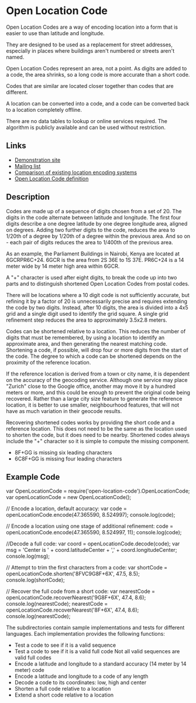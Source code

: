 Open Location Code
==================

Open Location Codes are a way of encoding location into a form that is
easier to use than latitude and longitude.

They are designed to be used as a replacement for street addresses, especially
in places where buildings aren't numbered or streets aren't named.

Open Location Codes represent an area, not a point. As digits are added
to a code, the area shrinks, so a long code is more accurate than a short
code.

Codes that are similar are located closer together than codes that are
different.

A location can be converted into a code, and a code can be converted back
to a location completely offline.

There are no data tables to lookup or online services required. The
algorithm is publicly available and can be used without restriction.

Links
-----
 * [Demonstration site](http://plus.codes/)
 * [Mailing list](https://groups.google.com/forum/#!forum/open-location-code)
 * [Comparison of existing location encoding systems](https://github.com/google/open-location-code/blob/master/docs/comparison.adoc)
 * [Open Location Code definition](https://github.com/google/open-location-code/blob/master/docs/olc_definition.adoc)

Description
-----------

Codes are made up of a sequence of digits chosen from a set of 20. The
digits in the code alternate between latitude and longitude. The first
four digits describe a one degree latitude by one degree longitude
area, aligned on degrees. Adding two further digits to the code,
reduces the area to 1/20th of a degree by 1/20th of a degree within the
previous area. And so on - each pair of digits reduces the area to
1/400th of the previous area.

As an example, the Parliament Buildings in Nairobi, Kenya are located at
6GCRPR6C+24. 6GCR is the area from 2S 36E to 1S 37E. PR6C+24 is a 14 meter
wide by 14 meter high area within 6GCR.

A "+" character is used after eight digits, to break the code up into two parts
and to distinguish shortened Open Location Codes from postal codes.

There will be locations where a 10 digit code is not sufficiently accurate, but
refining it by a factor of 20 is unnecessarily precise and requires extending
the code by two digits. Instead, after 10 digits, the area is divided
into a 4x5 grid and a single digit used to identify the grid square. A single
grid refinement step reduces the area to approximately 3.5x2.8 meters.

Codes can be shortened relative to a location. This reduces the number of digits
that must be remembered, by using a location to identify an approximate area,
and then generating the nearest matching code. Shortening a code, if possible,
will drop four or more digits from the start of the code. The degree to which a
code can be shortened depends on the proximity of the reference location.

If the reference location is derived from a town or city name, it is dependent
on the accuracy of the geocoding service. Although one service may place
"Zurich" close to the Google office, another may move it by a hundred meters or
more, and this could be enough to prevent the original code being recovered.
Rather than a large city size feature to generate the reference location, it is
better to use smaller, neighbourhood features, that will not have as much
variation in their geocode results.

Recovering shortened codes works by providing the short code and a reference
location. This does not need to be the same as the location used to shorten the
code, but it does need to be nearby. Shortened codes always include the "+"
character so it is simple to compute the missing component.

 * 8F+GG is missing six leading characters
 * 6C8F+GG is missing four leading characters

Example Code
------------
  
  var OpenLocationCode = require('open-location-code').OpenLocationCode;
	var openLocationCode = new OpenLocationCode();
  
  // Encode a location, default accuracy:
	var code = openLocationCode.encode(47.365590, 8.524997);
	console.log(code);
  
  // Encode a location using one stage of additional refinement:
  code = openLocationCode.encode(47.365590, 8.524997, 11);
  console.log(code);
  
  //Decode a full code:
	var coord = openLocationCode.decode(code);
  var msg = 'Center is ' + coord.latitudeCenter + ',' + coord.longitudeCenter;
	console.log(msg);
   
  // Attempt to trim the first characters from a code:
	var shortCode = openLocationCode.shorten('8FVC9G8F+6X', 47.5, 8.5);
	console.log(shortCode);

  // Recover the full code from a short code:
  var nearestCode = openLocationCode.recoverNearest('9G8F+6X', 47.4, 8.6);
	console.log(nearestCode);
  nearestCode = openLocationCode.recoverNearest('8F+6X', 47.4, 8.6);
  console.log(nearestCode);

The subdirectories contain sample implementations and tests for different
languages. Each implementation provides the following functions:

 * Test a code to see if it is a valid sequence
 * Test a code to see if it is a valid full code
   Not all valid sequences are valid full codes
 * Encode a latitude and longitude to a standard accuracy
   (14 meter by 14 meter) code
 * Encode a latitude and longitude to a code of any length
 * Decode a code to its coordinates: low, high and center
 * Shorten a full code relative to a location
 * Extend a short code relative to a location
 
 